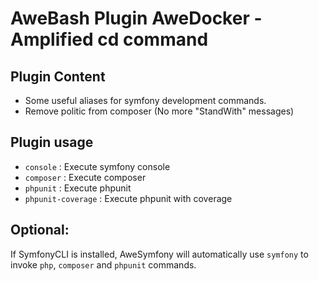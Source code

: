 AweBash Plugin AweDocker - Amplified cd command
===============================================
 
Plugin Content
--------------

- Some useful aliases for symfony development commands.
- Remove politic from composer (No more "StandWith" messages)

Plugin usage
------------

- `console` : Execute symfony console
- `composer` : Execute composer
- `phpunit` : Execute phpunit
- `phpunit-coverage` : Execute phpunit with coverage

Optional:
---------

If SymfonyCLI is installed, AweSymfony will automatically use `symfony` to invoke `php`, `composer` and `phpunit` commands.